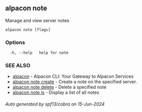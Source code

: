 ## alpacon note

Manage and view server notes

```
alpacon note [flags]
```

### Options

```
  -h, --help   help for note
```

### SEE ALSO

* [alpacon](alpacon.md)	 - Alpacon CLI: Your Gateway to Alpacon Services
* [alpacon note create](alpacon_note_create.md)	 - Create a note on the specified server.
* [alpacon note delete](alpacon_note_delete.md)	 - Delete a specified note
* [alpacon note ls](alpacon_note_ls.md)	 - Display a list of all notes

###### Auto generated by spf13/cobra on 15-Jun-2024

